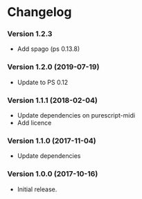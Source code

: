# Changelog

### Version 1.2.3

* Add spago  (ps 0.13.8)

### Version 1.2.0 (2019-07-19)

*  Update to PS 0.12

### Version 1.1.1 (2018-02-04)

* Update dependencies on purescript-midi
* Add licence

### Version 1.1.0  (2017-11-04)

* Update dependencies

### Version 1.0.0  (2017-10-16)

* Initial release.
